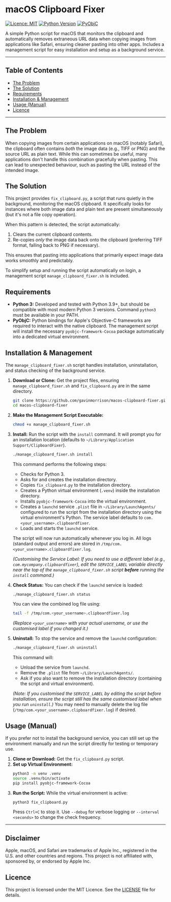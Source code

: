 # macOS Clipboard Fixer

[![Licence: MIT](https://img.shields.io/badge/Licence-MIT-yellow.svg)](https://opensource.org/licenses/MIT)
[![Python Version](https://img.shields.io/badge/python-3.9%2B-blue.svg)](https://www.python.org/downloads/)
[![PyObjC](https://img.shields.io/badge/dependency-PyObjC-orange.svg)](https://pyobjc.readthedocs.io/en/latest/)

A simple Python script for macOS that monitors the clipboard and automatically removes extraneous URL data when copying images from applications like Safari, ensuring cleaner pasting into other apps. Includes a management script for easy installation and setup as a background service.

---

## Table of Contents

*   [The Problem](#the-problem)
*   [The Solution](#the-solution)
*   [Requirements](#requirements)
*   [Installation & Management](#installation--management)
*   [Usage (Manual)](#usage-manual)
*   [Licence](#licence)

---

## The Problem

When copying images from certain applications on macOS (notably Safari), the clipboard often contains *both* the image data (e.g., TIFF or PNG) and the source URL as plain text. While this can sometimes be useful, many applications don't handle this combination gracefully when pasting. This can lead to unexpected behaviour, such as pasting the URL instead of the intended image.

## The Solution

This project provides `fix_clipboard.py`, a script that runs quietly in the background, monitoring the macOS clipboard. It specifically looks for instances where both image data and plain text are present simultaneously (but it's not a file copy operation).

When this pattern is detected, the script automatically:
1.  Clears the current clipboard contents.
2.  Re-copies *only* the image data back onto the clipboard (preferring TIFF format, falling back to PNG if necessary).

This ensures that pasting into applications that primarily expect image data works smoothly and predictably.

To simplify setup and running the script automatically on login, a management script `manage_clipboard_fixer.sh` is included.

## Requirements

*   **Python 3:** Developed and tested with Python 3.9+, but should be compatible with most modern Python 3 versions. Command `python3` must be available in your PATH.
*   **PyObjC:** Python bindings for Apple's Objective-C frameworks are required to interact with the native clipboard. The management script will install the necessary `pyobjc-framework-Cocoa` package automatically into a dedicated virtual environment.

## Installation & Management

The `manage_clipboard_fixer.sh` script handles installation, uninstallation, and status checking of the background service.

1.  **Download or Clone:**
    Get the project files, ensuring `manage_clipboard_fixer.sh` and `fix_clipboard.py` are in the same directory.
    ```bash
    git clone https://github.com/gavinmorrison/macos-clipboard-fixer.git
    cd macos-clipboard-fixer
    ```

2.  **Make the Management Script Executable:**
    ```bash
    chmod +x manage_clipboard_fixer.sh
    ```

3.  **Install:**
    Run the script with the `install` command. It will prompt you for an installation location (defaults to `~/Library/Application Support/ClipboardFixer`).
    ```bash
    ./manage_clipboard_fixer.sh install
    ```
    This command performs the following steps:
    *   Checks for Python 3.
    *   Asks for and creates the installation directory.
    *   Copies `fix_clipboard.py` to the installation directory.
    *   Creates a Python virtual environment (`.venv`) inside the installation directory.
    *   Installs `pyobjc-framework-Cocoa` into the virtual environment.
    *   Creates a `launchd` service `.plist` file in `~/Library/LaunchAgents/` configured to run the script from the installation directory using the virtual environment's Python. The service label defaults to `com.<your_username>.clipboardfixer`.
    *   Loads and starts the `launchd` service.

    The script will now run automatically whenever you log in. All logs (standard output and errors) are stored in `/tmp/com.<your_username>.clipboardfixer.log`.

    *(Customising the Service Label: If you need to use a different label (e.g., `com.mycompany.clipboardfixer`), edit the `SERVICE_LABEL` variable directly near the top of the `manage_clipboard_fixer.sh` script **before** running the `install` command.)*

4.  **Check Status:**
    You can check if the `launchd` service is loaded:
    ```bash
    ./manage_clipboard_fixer.sh status
    ```
    You can view the combined log file using:
    ```bash
    tail -f /tmp/com.<your_username>.clipboardfixer.log
    ```
    *(Replace `<your_username>` with your actual username, or use the customised label if you changed it.)*

5.  **Uninstall:**
    To stop the service and remove the `launchd` configuration:
    ```bash
    ./manage_clipboard_fixer.sh uninstall
    ```
    This command will:
    *   Unload the service from `launchd`.
    *   Remove the `.plist` file from `~/Library/LaunchAgents/`.
    *   Ask if you also want to remove the installation directory (containing the script and virtual environment).

    *(Note: If you customised the `SERVICE_LABEL` by editing the script before installation, ensure the script still has the same customised label when you run `uninstall`.)*
    You may need to manually delete the log file (`/tmp/com.<your_username>.clipboardfixer.log`) if desired.

## Usage (Manual)

If you prefer not to install the background service, you can still set up the environment manually and run the script directly for testing or temporary use.

1.  **Clone or Download:** Get the `fix_clipboard.py` script.
2.  **Set up Virtual Environment:**
    ```bash
    python3 -m venv .venv
    source .venv/bin/activate
    pip install pyobjc-framework-Cocoa
    ```
3.  **Run the Script:**
    While the virtual environment is active:
    ```bash
    python3 fix_clipboard.py
    ```
    Press `Ctrl+C` to stop it. Use `--debug` for verbose logging or `--interval <seconds>` to change the check frequency.

---

## Disclaimer

Apple, macOS, and Safari are trademarks of Apple Inc., registered in the U.S. and other countries and regions. This project is not affiliated with, sponsored by, or endorsed by Apple Inc.
## Licence

This project is licensed under the MIT Licence. See the [LICENSE](LICENSE) file for details.